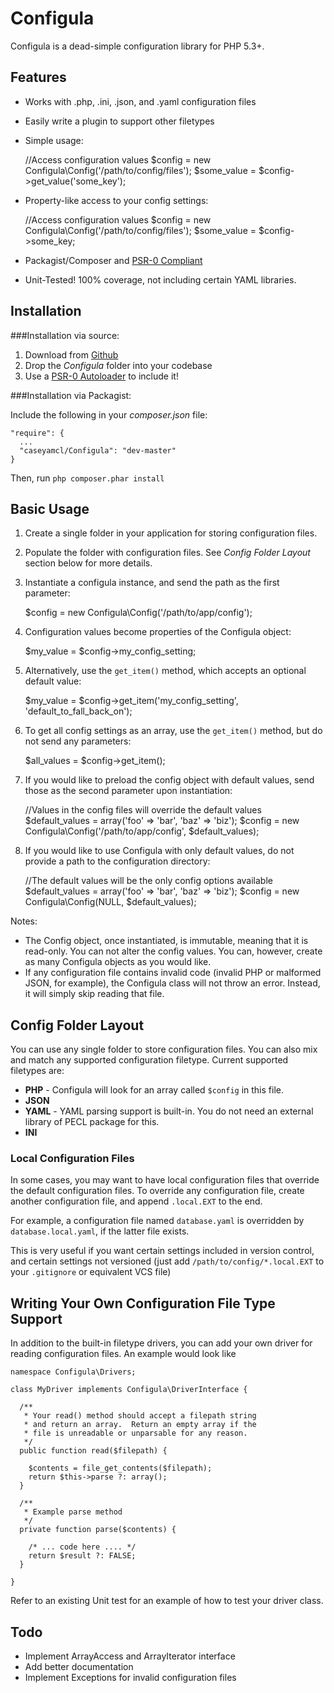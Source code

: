 Configula
=========

Configula is a dead-simple configuration library for PHP 5.3+.  

Features
--------
* Works with .php, .ini, .json, and .yaml configuration files

* Easily write a plugin to support other filetypes

* Simple usage:

    //Access configuration values
    $config = new Configula\Config('/path/to/config/files');
    $some_value = $config->get_value('some_key');

* Property-like access to your config settings:

    //Access configuration values
    $config = new Configula\Config('/path/to/config/files');
    $some_value = $config->some_key;

* Packagist/Composer and [PSR-0 Compliant](https://github.com/php-fig/fig-standards/blob/master/accepted/PSR-0.md, "PSR-0 Standards Explanation")

* Unit-Tested!  100% coverage, not including certain YAML libraries.


Installation
------------

###Installation via source:

1. Download from [Github](http://github.com/caseyamcl/Configula, "Github Page for Configula")
2. Drop the _Configula_ folder into your codebase
3. Use a [PSR-0 Autoloader](https://github.com/php-fig/fig-standards/blob/master/accepted/PSR-0.md, "PSR-0 Standards Explanation") to include it!

###Installation via Packagist:

Include the following in your _composer.json_ file:

    "require": {
      ...
      "caseyamcl/Configula": "dev-master"
    }

Then, run <code>php composer.phar install</code>

Basic Usage
-----------

1. Create a single folder in your application for storing configuration files.
2. Populate the folder with configuration files.  See _Config Folder Layout_ section below for more details.
3. Instantiate a configula instance, and send the path as the first parameter:

    $config = new Configula\Config('/path/to/app/config');

4. Configuration values become properties of the Configula object:

    $my_value = $config->my_config_setting;

5. Alternatively, use the <code>get_item()</code> method, which accepts an optional default value:

    $my_value = $config->get_item('my_config_setting', 'default_to_fall_back_on');

6. To get all config settings as an array, use the <code>get_item()</code> method, but do not send any parameters:

    $all_values = $config->get_item();

7. If you would like to preload the config object with default values, send those as the second parameter upon instantiation:

    //Values in the config files will override the default values
    $default_values = array('foo' => 'bar', 'baz' => 'biz');
    $config = new Configula\Config('/path/to/app/config', $default_values);

8. If you would like to use Configula with only default values, do not provide a path to the configuration directory:

    //The default values will be the only config options available
    $default_values = array('foo' => 'bar', 'baz' => 'biz');
    $config = new Configula\Config(NULL, $default_values);

Notes:

* The Config object, once instantiated, is immutable, meaning that it is read-only.  You can not alter the config values.  You can, however, create as many Configula objects as you would like. 
* If any configuration file contains invalid code (invalid PHP or malformed JSON, for example), the Configula class will not throw an error.  Instead, it will simply skip reading that file.


Config Folder Layout
--------------------

You can use any single folder to store configuration files.  You can also mix and match any supported configuration filetype.  Current supported filetypes are:

* __PHP__ - Configula will look for an array called <code>$config</code> in this file.
* __JSON__
* __YAML__ - YAML parsing support is built-in.  You do not need an external library of PECL package for this.
* __INI__

### Local Configuration Files

In some cases, you may want to have local configuration files that override the default configuration files.  To override any configuration file, create another configuration file, and append <code>.local.EXT</code> to the end.

For example, a configuration file named <code>database.yaml</code> is overridden by <code>database.local.yaml</code>, if the latter file exists.

This is very useful if you want certain settings included in version control, and certain settings not versioned (just add <code>/path/to/config/*.local.EXT</code> to your <code>.gitignore</code> or equivalent VCS file)


Writing Your Own Configuration File Type Support
------------------------------------------------

In addition to the built-in filetype drivers, you can add your own driver for reading configuration files.  An example would look like

    namespace Configula\Drivers;

    class MyDriver implements Configula\DriverInterface {

      /**
       * Your read() method should accept a filepath string
       * and return an array.  Return an empty array if the
       * file is unreadable or unparsable for any reason.
       */
      public function read($filepath) {

        $contents = file_get_contents($filepath);
        return $this->parse ?: array();
      }

      /**
       * Example parse method
       */
      private function parse($contents) {

        /* ... code here .... */
        return $result ?: FALSE;
      }

    }

Refer to an existing Unit test for an example of how to test your driver class.

Todo
----

* Implement ArrayAccess and ArrayIterator interface
* Add better documentation
* Implement Exceptions for invalid configuration files
